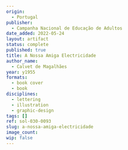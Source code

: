 ```yaml
---
origin:
  - Portugal
publisher:
  - Campanha Nacional de Educação de Adultos
date_added: 2022-05-24
layout: artifact
status: complete
published: true
title: A Nossa Amiga Electricidade
author_name:
  - Calvet de Magalhães
year: y1955
formats:
  - book cover
  - book
disciplines:
  - lettering
  - illustration
  - graphic-design
tags: []
ref: sol-030-0093
slug: a-nossa-amiga-electricidade
image_count:
wip: false
---
```


